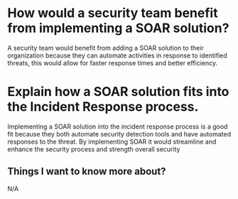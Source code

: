 # How would a security team benefit from implementing a SOAR solution?
A security team would benefit from adding a SOAR solution to their organization because they can automate activities in response to identified threats, this would allow for faster response times and better efficiency.
# Explain how a SOAR solution fits into the Incident Response process.
Implementing a SOAR solution into the incident response process is a good fit because they both automate security detection tools and have automated responses to the threat. By implementing SOAR it would streamline and enhance the security process and strength overall security
## Things I want to know more about?
N/A
